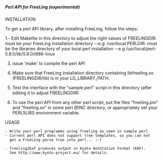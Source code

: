 
  ##### Perl API for FreeLing  (experimental)

  INSTALLATION

  To get a perl API library, after installing FreeLing, follow the steps:

  1.- Edit Makefile in this directory to adjust the right values of
        FREELINGDIR: must be your FreeLing installation directory --e.g. /usr/local
        PERLDIR: must be the libraries directory of your local perl installation --e.g /usr/local/perl-5.8.0/lib/5.8.0/i686-linux

   3. issue 'make' to compile the perl API

   4.  Make sure that FreeLing installation directory containing libfreeling.so (FREELINGDIR/lib) is in your LD_LIBRARY_PATH.

   5.  Test the interface with the "sample.perl" script in this directory 
       (after editing it to adjust FREELINGDIR)

   6.  To use the perl API from any other perl script, put the files "freeling.pm" and "freeling.so" in some perl @INC directory, or appropriately set your PERL5LIBS environment variable.
 

   USAGE

    - Write your perl programms using freeling as seen in sample.perl
    - Current perl API does not support tree templates, so you can not
      get a FreeLing parse tree into perl... :-(

    - freeling2kaf produces output in Kyoto Annotation Format (KAF). 
      See http://www.kyoto-project.eu/ for details.